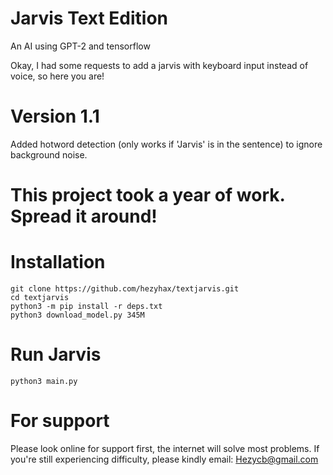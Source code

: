 # Jarvis Text Edition
An AI using GPT-2 and tensorflow

Okay, I had some requests to add a jarvis with keyboard input instead of voice, so here you are!

# Version 1.1 

Added hotword detection (only works if 'Jarvis' is in the sentence) to ignore background noise.

# This project took a year of work. Spread it around!
# Installation
```
git clone https://github.com/hezyhax/textjarvis.git
cd textjarvis
python3 -m pip install -r deps.txt
python3 download_model.py 345M
```
# Run Jarvis
```
python3 main.py
```
# For support
Please look online for support first, the internet will solve most problems.
If you're still experiencing difficulty, please kindly email:
Hezycb@gmail.com
